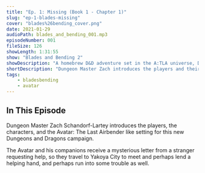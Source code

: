 ```yaml
---
title: "Ep. 1: Missing (Book 1 - Chapter 1)"
slug: "ep-1-blades-missing"
cover: "blades%26bending_cover.png"
date: 2021-01-29
audioPath: blades_and_bending_001.mp3
episodeNumber: 001
fileSize: 126
showLength: 1:31:55
show: "Blades and Bending 2"
showDescription: "A homebrew D&D adventure set in the A:TLA universe, Dungeon Master Zach leads his merry group of friends (and D&D newbies) through an action packed journey"
shortDescription: "Dungeon Master Zach introduces the players and their characters and sets the scene for this adventure set in the Avatar Universe"
tags:
    - bladesbending
    - avatar
---
```


## In This Episode

Dungeon Master Zach Schandorf-Lartey introduces the players, the characters, and the Avatar: The Last Airbender like setting for this new Dungeons and Dragons campaign. 

The Avatar and his companions receive a mysterious letter from a stranger requesting help, so they travel to Yakoya City to meet and perhaps lend a helping hand, and perhaps run into some trouble as well.